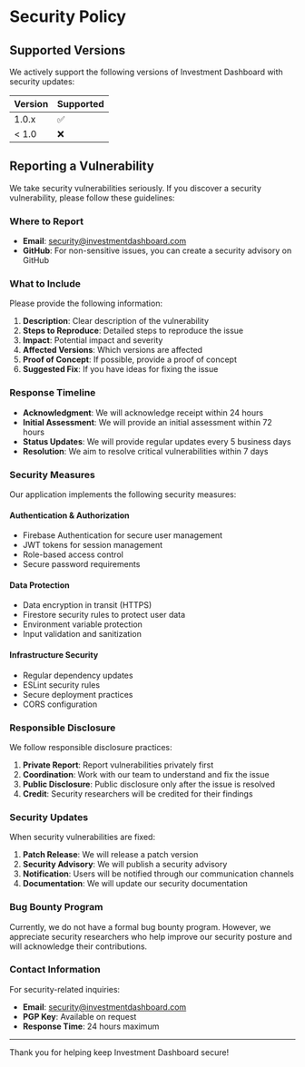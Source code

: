 # Security Policy

## Supported Versions

We actively support the following versions of Investment Dashboard with security updates:

| Version | Supported          |
| ------- | ------------------ |
| 1.0.x   | :white_check_mark: |
| < 1.0   | :x:                |

## Reporting a Vulnerability

We take security vulnerabilities seriously. If you discover a security vulnerability, please follow these guidelines:

### Where to Report

- **Email**: security@investmentdashboard.com
- **GitHub**: For non-sensitive issues, you can create a security advisory on GitHub

### What to Include

Please provide the following information:

1. **Description**: Clear description of the vulnerability
2. **Steps to Reproduce**: Detailed steps to reproduce the issue
3. **Impact**: Potential impact and severity
4. **Affected Versions**: Which versions are affected
5. **Proof of Concept**: If possible, provide a proof of concept
6. **Suggested Fix**: If you have ideas for fixing the issue

### Response Timeline

- **Acknowledgment**: We will acknowledge receipt within 24 hours
- **Initial Assessment**: We will provide an initial assessment within 72 hours
- **Status Updates**: We will provide regular updates every 5 business days
- **Resolution**: We aim to resolve critical vulnerabilities within 7 days

### Security Measures

Our application implements the following security measures:

#### Authentication & Authorization
- Firebase Authentication for secure user management
- JWT tokens for session management
- Role-based access control
- Secure password requirements

#### Data Protection
- Data encryption in transit (HTTPS)
- Firestore security rules to protect user data
- Environment variable protection
- Input validation and sanitization

#### Infrastructure Security
- Regular dependency updates
- ESLint security rules
- Secure deployment practices
- CORS configuration

### Responsible Disclosure

We follow responsible disclosure practices:

1. **Private Report**: Report vulnerabilities privately first
2. **Coordination**: Work with our team to understand and fix the issue
3. **Public Disclosure**: Public disclosure only after the issue is resolved
4. **Credit**: Security researchers will be credited for their findings

### Security Updates

When security vulnerabilities are fixed:

1. **Patch Release**: We will release a patch version
2. **Security Advisory**: We will publish a security advisory
3. **Notification**: Users will be notified through our communication channels
4. **Documentation**: We will update our security documentation

### Bug Bounty Program

Currently, we do not have a formal bug bounty program. However, we appreciate security researchers who help improve our security posture and will acknowledge their contributions.

### Contact Information

For security-related inquiries:
- **Email**: security@investmentdashboard.com
- **PGP Key**: Available on request
- **Response Time**: 24 hours maximum

---

Thank you for helping keep Investment Dashboard secure!